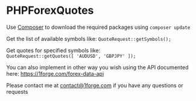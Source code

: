 # PHPForexQuotes

Use <a href="http://getcomposer.org">Composer</a> to download the required packages using <code>composer update</code>

Get the list of available symbols like:
<code>QuoteRequest::getSymbols();</code>

Get quotes for specified symbols like:
<code>
QuoteRequest::getQuotes([
    'AUDUSD',
    'GBPJPY'
]);
</code>

You can also implement in other way you wish using the API documented here: <a href="https://1forge.com/forex-data-api">https://1forge.com/forex-data-api</a>

Please contact me at contact@1forge.com if you have any questions or requests
